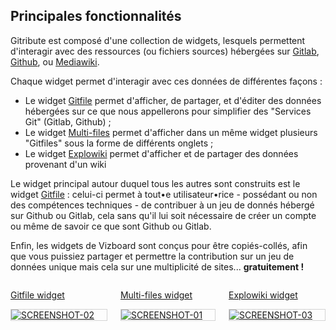 ## Principales fonctionnalités

<!-- 🚧  &nbsp; `Redaction in progress...` -->

Gitribute est composé d'une collection de widgets, lesquels permettent d'interagir avec des ressources (ou fichiers sources) hébergées sur [Gitlab](https://gitlab.com/), [Github](https://github.com/), ou [Mediawiki](https://www.mediawiki.org/wiki/MediaWiki).

Chaque widget permet d'interagir avec ces données de différentes façons :

- Le widget [Gitfile](/docs-gitfile) permet d'afficher, de partager, et d'éditer des données hébergées sur ce que nous appellerons pour simplifier des "Services Git" (Gitlab, Github) ;
- Le widget [Multi-files](/docs-multi-files) permet d'afficher dans un même widget plusieurs "Gitfiles" sous la forme de différents onglets ;
- Le widget [Explowiki](/docs-explowiki) permet d'afficher et de partager des données provenant d'un wiki
 
Le widget principal autour duquel tous les autres sont construits est le widget [Gitfile](/docs-gitfile) : celui-ci permet à tout•e utilisateur•rice - possédant ou non des compétences techniques - de contribuer à un jeu de donnés hébergé sur Github ou Gitlab, cela sans qu'il lui soit nécessaire de créer un compte ou même de savoir ce que sont Github ou Gitlab.

Enfin, les widgets de Vizboard sont conçus pour être copiés-collés, afin que vous puissiez partager et permettre la contribution sur un jeu de données unique mais cela sur une multiplicité de sites... **gratuitement !**

<div class="columns is-multiline is-8 is-centered mt-0 mb-4">
  <div class="column is-4 has-text-centered">
    <p class="has-text-weight-bold">
      <a href="/docs-gitfile">
        Gitfile widget
        <div style="border: thin solid lightgrey;">
          <img
            src="https://raw.githubusercontent.com/multi-coop/vizboard-website-content/main/images/screenshots/gitfile-md-edit-01.png"
            alt="SCREENSHOT-02"
          />
        </div>
      </a>
    </p>
  </div>
  <div class="column is-4 has-text-centered">
    <p class="has-text-weight-bold">
      <a href="/docs-multi-files">
        Multi-files widget
        <div style="border: thin solid lightgrey;">
          <img
            src="https://raw.githubusercontent.com/multi-coop/vizboard-website-content/main/images/screenshots/multifiles-preview-01.png"
            alt="SCREENSHOT-01"
          />
        </div>
      </a>
    </p>
  </div>
  <div class="column is-4 has-text-centered">
    <p class="has-text-weight-bold">
      <a href="/docs-explowiki">
        Explowiki widget
        <div style="border: thin solid lightgrey;">
          <img
            src="https://raw.githubusercontent.com/multi-coop/vizboard-website-content/main/images/screenshots/explowiki-preview-01.png"
            alt="SCREENSHOT-03"
          />
        </div>
      </a>
    </p>
  </div>
</div>
